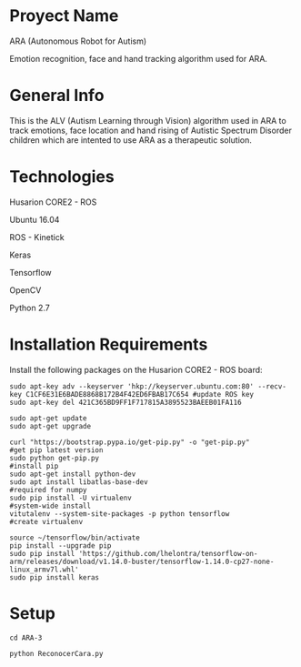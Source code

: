 # Proyect Name
ARA (Autonomous Robot for Autism)

Emotion recognition, face and hand tracking algorithm used for ARA.
# General Info

This is the ALV (Autism Learning through Vision) algorithm used in ARA to track emotions, face location and hand rising of Autistic Spectrum Disorder children which are intented to use ARA as a therapeutic solution.

# Technologies

Husarion CORE2 - ROS

Ubuntu 16.04

ROS - Kinetick

Keras

Tensorflow

OpenCV

Python 2.7

# Installation Requirements

Install the following packages on the Husarion CORE2 - ROS board:

    sudo apt-key adv --keyserver 'hkp://keyserver.ubuntu.com:80' --recv-key C1CF6E31E6BADE8868B172B4F42ED6FBAB17C654 #update ROS key
    sudo apt-key del 421C365BD9FF1F717815A3895523BAEEB01FA116
   
    sudo apt-get update
    sudo apt-get upgrade
   
    curl "https://bootstrap.pypa.io/get-pip.py" -o "get-pip.py"                                                      #get pip latest version
    sudo python get-pip.py                                                                                           #install pip
    sudo apt-get install python-dev
    sudo apt install libatlas-base-dev                                                                               #required for numpy
    sudo pip install -U virtualenv                                                                                   #system-wide install
    vitutalenv --system-site-packages -p python tensorflow                                                           #create virtualenv

    source ~/tensorflow/bin/activate
    pip install --upgrade pip
    sudo pip install 'https://github.com/lhelontra/tensorflow-on-arm/releases/download/v1.14.0-buster/tensorflow-1.14.0-cp27-none-linux_armv7l.whl'
    sudo pip install keras


# Setup

    cd ARA-3

    python ReconocerCara.py
 
